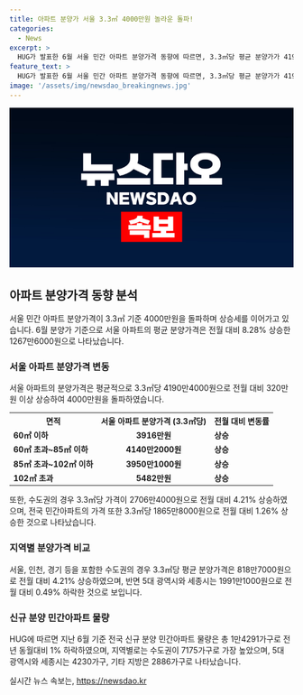 ```yaml
---
title: 아파트 분양가 서울 3.3㎡ 4000만원 놀라운 돌파!
categories:
  - News
excerpt: >
  HUG가 발표한 6월 서울 민간 아파트 분양가격 동향에 따르면, 3.3㎡당 평균 분양가가 4190만4000원으로 전월 대비 8.28% 상승하며 4000만원을 돌파했다. 수도권 분양가격도 4.21% 상승했으며, 전국적으로는 1.26% 상승한 것으로 조사됐다. 한편, 6월 신규 분양 민간 아파트 물량은 전년 동월에 비해 1% 감소한 1만4291가구로 나타났다.
feature_text: >
  HUG가 발표한 6월 서울 민간 아파트 분양가격 동향에 따르면, 3.3㎡당 평균 분양가가 4190만4000원으로 전월 대비 8.28% 상승하며 4000만원을 돌파했다. 수도권 분양가격도 4.21% 상승했으며, 전국적으로는 1.26% 상승한 것으로 조사됐다. 한편, 6월 신규 분양 민간 아파트 물량은 전년 동월에 비해 1% 감소한 1만4291가구로 나타났다.
image: '/assets/img/newsdao_breakingnews.jpg'
---
```


<p><img src="/assets/img/newsdao_breakingnews.jpg" alt="ontimetimes 속보" /></p>

<h2 data-ke-size="size26">아파트 분양가격 동향 분석</h2>

<p data-ke-size="size16">서울 민간 아파트 분양가격이 3.3㎡ 기준 4000만원을 돌파하며 상승세를 이어가고 있습니다. 6월 분양가 기준으로 서울 아파트의 평균 분양가격은 전월 대비 8.28% 상승한 1267만6000원으로 나타났습니다.</p>

<h3 data-ke-size="size24">서울 아파트 분양가격 변동</h3>

<p data-ke-size="size16">서울 아파트의 분양가격은 평균적으로 3.3㎡당 4190만4000원으로 전월 대비 320만원 이상 상승하여 4000만원을 돌파하였습니다.</p>

<table>
    <tr>
        <th>면적</th>
        <th>서울 아파트 분양가격 (3.3㎡당)</th>
        <th>전월 대비 변동률</th>
    </tr>
    <tr>
        <td><b>60㎡ 이하</b></td>
        <td style="text-align: center; height: 17px;"><b>3916만원</b></td>
        <td><b>상승</b></td>
    </tr>
    <tr>
        <td><b>60㎡ 초과~85㎡ 이하</b></td>
        <td style="text-align: center; height: 17px;"><b>4140만2000원</b></td>
        <td><b>상승</b></td>
    </tr>
    <tr>
        <td><b>85㎡ 초과~102㎡ 이하</b></td>
        <td style="text-align: center; height: 17px;"><b>3950만1000원</b></td>
        <td><b>상승</b></td>
    </tr>
    <tr>
        <td><b>102㎡ 초과</b></td>
        <td style="text-align: center; height: 17px;"><b>5482만원</b></td>
        <td><b>상승</b></td>
    </tr>
</table>

<p data-ke-size="size16">또한, 수도권의 경우 3.3㎡당 가격이 2706만4000원으로 전월 대비 4.21% 상승하였으며, 전국 민간아파트의 가격 또한 3.3㎡당 1865만8000원으로 전월 대비 1.26% 상승한 것으로 나타났습니다.</p>

<h3 data-ke-size="size24">지역별 분양가격 비교</h3>

<p data-ke-size="size16">서울, 인천, 경기 등을 포함한 수도권의 경우 3.3㎡당 평균 분양가격은 818만7000원으로 전월 대비 4.21% 상승하였으며, 반면 5대 광역시와 세종시는 1991만1000원으로 전월 대비 0.49% 하락한 것으로 보입니다.</p>

<h3 data-ke-size="size24">신규 분양 민간아파트 물량</h3>

<p data-ke-size="size16">HUG에 따르면 지난 6월 기준 전국 신규 분양 민간아파트 물량은 총 1만4291가구로 전년 동월대비 1% 하락하였으며, 지역별로는 수도권이 7175가구로 가장 높았으며, 5대 광역시와 세종시는 4230가구, 기타 지방은 2886가구로 나타났습니다.</p>
실시간 뉴스 속보는, <a href="https://newsdao.kr" rel="dofollow">https://newsdao.kr</a>


